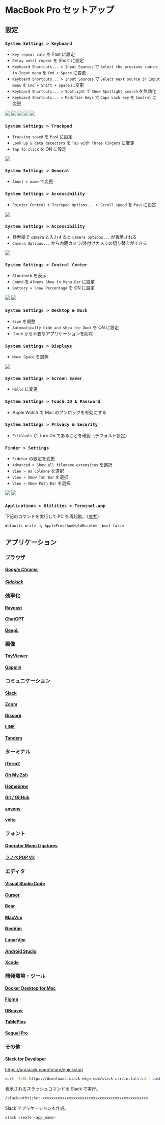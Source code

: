 # MacBook Pro セットアップ

## 設定

### `System Settings > Keyboard`

- `Key repeat rate` を Fast に設定
- `Delay until repeat` を Short に設定
- `Keyboard Shortcuts... > Input Sources` で `Select the previous source in Input menu` を `Cmd + Space` に変更
- `Keyboard Shortcuts... > Input Sources` で `Select next source in Input menu` を `Cmd + Shift + Space` に変更
- `Keyboard Shortcuts... > Spotlight` で `Show Spotlight search` を無効化
- `Keyboard Shortcuts... > Modifier Keys` で `Caps Lock key` を `Control` に変更

![](./assets/img/keyboard_01.png)
![](./assets/img/keyboard_02.png)
![](./assets/img/keyboard_03.png)
![](./assets/img/keyboard_04.png)
![](./assets/img/keyboard_05.png)

### `System Settings > Trackpad`

- `Tracking speed` を Fast に設定
- `Look up & data detectors` を `Tap with Three Fingers` に変更
- `Tap to click` を ON に設定

![](./assets/img/trackpad.png)

### `System Settings > General`

- `About > name` で変更

### `System Settings > Accessibility`

- `Pointer Control > Trackpad Options... > Scroll speed` を Fast に設定

![](./assets/img/scroll_speed.png)

### `System Settings > Accessibility`

- 検索欄で `camera` と入力すると `Camera Options...` が表示される
- `Camera Options...` から内蔵カメラ/外付けカメラの切り替えができる

![](./assets/img/camera_options.png)

### `System Settings > Control Center`

- `Bluetooth` を表示
- `Sound` を `Always Show in Menu Bar` に設定
- `Battery > Show Percentage` を ON に設定

![](./assets/img/control_center_01.png)
![](./assets/img/control_center_02.png)

### `System Settings > Desktop & Dock`

- `Size` を調整
- `Automatically hide and show the Dock` を ON に設定
- Dock から不要なアプリケーションを削除

### `System Settings > Displays`

- `More Space` を選択

![](./assets/img/display.png)

### `System Settings > Screen Saver`

- `Hello` に変更

### `System Settings > Touch ID & Password`

- Apple Watch で Mac のアンロックを有効にする

### `System Settings > Privacy & Security`

- `FileVault` が Turn On であることを確認（デフォルト設定）

### `Finder > Settings`

- `Sidebar` の設定を変更
- `Advanced > Show all filename extensions` を選択
- `View > as Columns` を選択
- `View > Show Tab Bar` を選択
- `View > Show Path Bar` を選択

![](./assets/img/finder_01.png)
![](./assets/img/finder_02.png)

### `Applications > Utilities > Terminal.app`

下記のコマンドを実行して PC を再起動。（[参考](https://vimforvscode.com/enable-key-repeat-vim)）

```
defaults write -g ApplePressAndHoldEnabled -bool false
```

## アプリケーション

### ブラウザ

##### [Google Chrome](docs/google-chrome.md)

##### [Sidekick](docs/sidekick.md)

### 効率化

#### [Raycast](docs/raycast.md)

#### [ChatGPT](docs/chat-gpt.md)

#### [DeepL](https://www.deepl.com/en/macos-app/)

### 画像

#### [ToyViewer](https://apps.apple.com/jp/app/toyviewer/id414298354?l=en-US&mt=12)

#### [Gapplin](https://apps.apple.com/jp/app/gapplin/id768053424?mt=12)

### コミュニケーション

#### [Slack](https://slack.com/downloads/mac)

#### [Zoom](https://zoom.us/download)

#### [Discord](https://discord.com/download)

#### [LINE](https://apps.apple.com/jp/app/line/id539883307?mt=12)

#### [Tandem](https://tandem.chat/welcome/download)

### ターミナル

#### [iTerm2](docs/iterm2.md)

#### [Oh My Zsh](docs/oh-my-zsh.md)

#### [Homebrew](docs/homebrew.md)

#### [Git / GitHub](docs/git-and-github.md)

#### [anyenv](docs/anyenv.md)

#### [volta](docs/volta.md)

### フォント

#### [Operator Mono Ligatures](docs/operator-mono-lig.md)

#### [ラノベ POP V2](https://www.fontna.com/blog/1706/)

### エディタ

#### [Visual Studio Code](docs/vscode.md)

#### [Cursor](docs/cursor.md)

#### [Bear](https://bear.app/)

#### [MacVim](docs/macvim.md)

#### [NeoVim](docs/nvim.md)

#### [LunarVim](docs/lunar-vim.md)

#### [Android Studio](https://developer.android.com/studio?gclsrc=ds&gclsrc=ds)

#### [Xcode](https://apps.apple.com/us/app/xcode/id497799835?mt=12)

### 開発環境・ツール

#### [Docker Desktop for Mac](docs/docker.md)

#### [Figma](https://www.figma.com/downloads/)

#### [DBeaver](https://dbeaver.io/)

#### [TablePlus](https://tableplus.com/download)

#### [Sequel Pro](https://sequelpro.com/)

### その他

#### Slack for Developer

https://api.slack.com/future/quickstart

```sh
curl -fsSL https://downloads.slack-edge.com/slack-cli/install.sh | bash
```

表示されるスラッシュコマンドを Slack で実行。

```sh
/slackauthticket xxxxxxxxxxxxxxxxxxxxxxxxxxxxxxxxxxxxxxxxxxxxxxxx
```

Slack アプリケーションを作成。

```sh
slack create <app_name>
```
